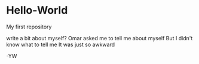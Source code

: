# Hello-World
My first repository 

write a bit about myself?
Omar asked me to tell me about myself
But I didn't know what to tell me
It was just so awkward

-YW

